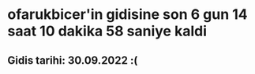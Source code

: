 # ofarukbicer'in gidisine son 6 gun 14 saat 10 dakika 58 saniye kaldi

## Gidis tarihi: 30.09.2022 :(